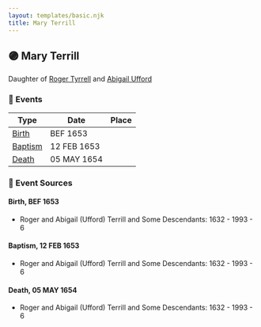 ```yaml
---
layout: templates/basic.njk
title: Mary Terrill
---
```

## 🟣 Mary Terrill

Daughter of [Roger Tyrrell](/people/2/2108514) and [Abigail Ufford](/people/9/99473444)

### 📆 Events

Type | Date | Place
------ | ------ | ------
[Birth](#event-event-2) | BEF 1653 |
[Baptism](#event-event-0) | 12 FEB 1653 |
[Death](#event-event-4) | 05 MAY 1654 |

### 📰 Event Sources

#### <a id="event-event-2"></a> Birth, BEF 1653
* Roger and Abigail (Ufford) Terrill and Some Descendants: 1632 - 1993  - 6

#### <a id="event-event-0"></a> Baptism, 12 FEB 1653
* Roger and Abigail (Ufford) Terrill and Some Descendants: 1632 - 1993  - 6

#### <a id="event-event-4"></a> Death, 05 MAY 1654
* Roger and Abigail (Ufford) Terrill and Some Descendants: 1632 - 1993  - 6